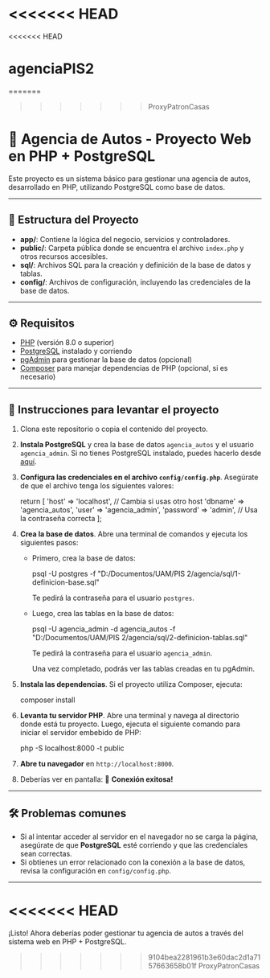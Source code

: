 <<<<<<< HEAD
=======
<<<<<<< HEAD
# agenciaPIS2
=======

>>>>>>> ProxyPatronCasas
# 🚗 Agencia de Autos - Proyecto Web en PHP + PostgreSQL

Este proyecto es un sistema básico para gestionar una agencia de autos, desarrollado en PHP, utilizando PostgreSQL como base de datos.

---

## 📁 Estructura del Proyecto

- **app/**: Contiene la lógica del negocio, servicios y controladores.
- **public/**: Carpeta pública donde se encuentra el archivo `index.php` y otros recursos accesibles.
- **sql/**: Archivos SQL para la creación y definición de la base de datos y tablas.
- **config/**: Archivos de configuración, incluyendo las credenciales de la base de datos.

---

## ⚙️ Requisitos

- [PHP](https://www.php.net/) (versión 8.0 o superior)
- [PostgreSQL](https://www.postgresql.org/) instalado y corriendo
- [pgAdmin](https://www.pgadmin.org/) para gestionar la base de datos (opcional)
- [Composer](https://getcomposer.org/) para manejar dependencias de PHP (opcional, si es necesario)

---

## 🚀 Instrucciones para levantar el proyecto

1. Clona este repositorio o copia el contenido del proyecto.
   
2. **Instala PostgreSQL** y crea la base de datos `agencia_autos` y el usuario `agencia_admin`. Si no tienes PostgreSQL instalado, puedes hacerlo desde [aquí](https://www.postgresql.org/download/).

3. **Configura las credenciales en el archivo `config/config.php`**. Asegúrate de que el archivo tenga los siguientes valores:

   return [
       'host' => 'localhost',    // Cambia si usas otro host
       'dbname' => 'agencia_autos',
       'user' => 'agencia_admin',
       'password' => 'admin',  // Usa la contraseña correcta
   ];

4. **Crea la base de datos**. Abre una terminal de comandos y ejecuta los siguientes pasos:

   - Primero, crea la base de datos:

     psql -U postgres -f "D:/Documentos/UAM/PIS 2/agencia/sql/1-definicion-base.sql"

     Te pedirá la contraseña para el usuario `postgres`.

   - Luego, crea las tablas en la base de datos:

     psql -U agencia_admin -d agencia_autos -f "D:/Documentos/UAM/PIS 2/agencia/sql/2-definicion-tablas.sql"

     Te pedirá la contraseña para el usuario `agencia_admin`.

     Una vez completado, podrás ver las tablas creadas en tu pgAdmin.

5. **Instala las dependencias**. Si el proyecto utiliza Composer, ejecuta:

   composer install

6. **Levanta tu servidor PHP**. Abre una terminal y navega al directorio donde está tu proyecto. Luego, ejecuta el siguiente comando para iniciar el servidor embebido de PHP:

   php -S localhost:8000 -t public

7. **Abre tu navegador** en `http://localhost:8000`.

8. Deberías ver en pantalla: 🚀 **Conexión exitosa!**

---

## 🛠️ Problemas comunes

- Si al intentar acceder al servidor en el navegador no se carga la página, asegúrate de que **PostgreSQL** esté corriendo y que las credenciales sean correctas.
- Si obtienes un error relacionado con la conexión a la base de datos, revisa la configuración en `config/config.php`.

---

<<<<<<< HEAD
=======
¡Listo! Ahora deberías poder gestionar tu agencia de autos a través del sistema web en PHP + PostgreSQL.
>>>>>>> 9104bea2281961b3e60dac2d1a7157663658b01f
>>>>>>> ProxyPatronCasas
